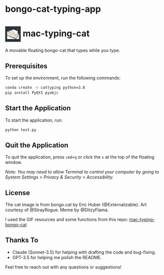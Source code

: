 
# bongo-cat-typing-app

# <img src="example.jpg" alt="Bongo Cat Typing" width="50" height="50" style="vertical-align: middle;"> mac-typing-cat


A movable floating bongo-cat that types while you type.

## Prerequisites
To set up the environment, run the following commands:
```bash
conda create -n cattyping python=3.8
pip install PyQt5 pyobjc
```

## Start the Application
To start the application, run:
```bash
python test.py
```

## Quit the Application
To quit the application, press `cmd+q` or click the `x` at the top of the floating window.

*Note: You may need to allow Terminal to control your computer by going to System Settings > Privacy & Security > Accessibility.*

## License
The cat image is from bongo.cat by Eric Huber (@Externalizable). Art courtesy of @StrayRogue. Meme by @DitzyFlama.

I used the GIF resources and some functions from this repo: [mac-typing-bongo-cat](https://github.com/111116/mac-typing-bongo-cat)

## Thanks To
- Claude (Sonnet-3.5) for helping with drafting the code and bug-fixing.
- GPT-3.5 for helping me polish the README.

Feel free to reach out with any questions or suggestions!

